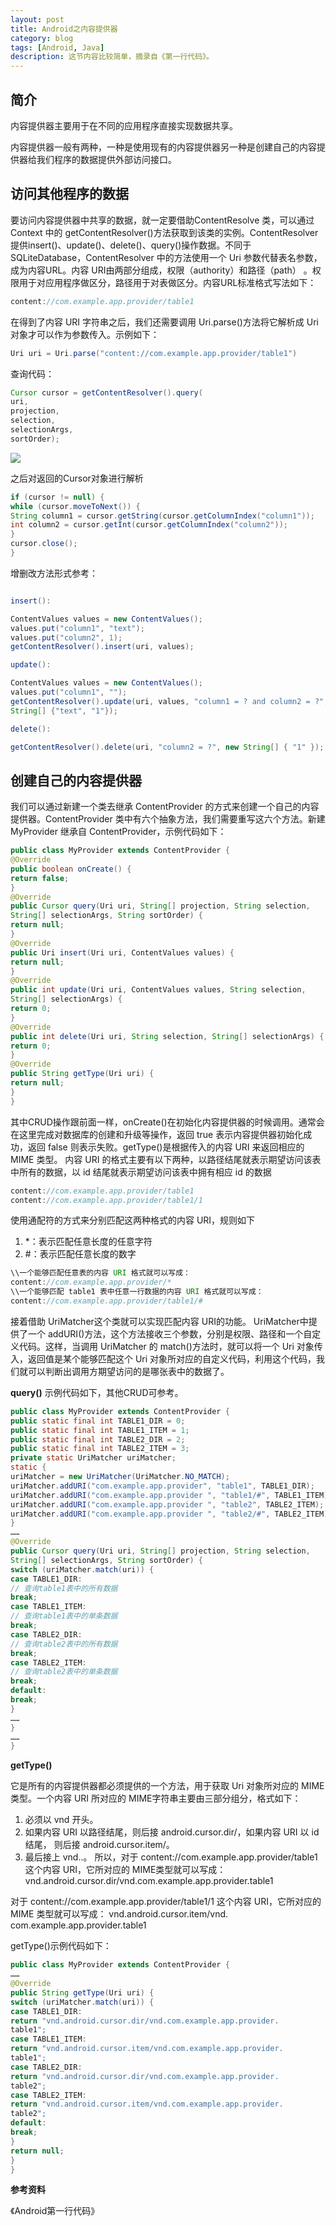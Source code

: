 ```yaml
---
layout: post
title: Android之内容提供器
category: blog
tags: [Android, Java]
description: 这节内容比较简单，摘录自《第一行代码》。
---
```



## 简介

内容提供器主要用于在不同的应用程序直接实现数据共享。

内容提供器一般有两种，一种是使用现有的内容提供器另一种是创建自己的内容提供器给我们程序的数据提供外部访问接口。

## 访问其他程序的数据

 要访问内容提供器中共享的数据，就一定要借助ContentResolve 类，可以通过 Context 中的 getContentResolver()方法获取到该类的实例。ContentResolver提供insert()、update()、delete()、query()操作数据。不同于 SQLiteDatabase，ContentResolver 中的方法使用一个 Uri 参数代替表名参数，成为内容URL。内容 URI由两部分组成，权限（authority）和路径（path） 。权限用于对应用程序做区分，路径用于对表做区分。内容URL标准格式写法如下：
 ```java
content://com.example.app.provider/table1
 ```
在得到了内容 URI 字符串之后，我们还需要调用 Uri.parse()方法将它解析成 Uri 对象才可以作为参数传入。示例如下：
```java
Uri uri = Uri.parse("content://com.example.app.provider/table1")
```

查询代码：

```java
Cursor cursor = getContentResolver().query(
uri,
projection,
selection,
selectionArgs,
sortOrder);
```
![](https://github.com/Yangtiancoder/Yangtiancoder.github.io/blob/master/assets/images/ContentProvider.png?raw=true)

之后对返回的Cursor对象进行解析

```java
if (cursor != null) {
while (cursor.moveToNext()) {
String column1 = cursor.getString(cursor.getColumnIndex("column1"));
int column2 = cursor.getInt(cursor.getColumnIndex("column2"));
}
cursor.close();
}
```

增删改方法形式参考：

```java

insert():

ContentValues values = new ContentValues();
values.put("column1", "text");
values.put("column2", 1);
getContentResolver().insert(uri, values);

update():

ContentValues values = new ContentValues();
values.put("column1", "");
getContentResolver().update(uri, values, "column1 = ? and column2 = ?", new
String[] {"text", "1"});

delete():

getContentResolver().delete(uri, "column2 = ?", new String[] { "1" });
```

## 创建自己的内容提供器

我们可以通过新建一个类去继承 ContentProvider 的方式来创建一个自己的内容提供器。ContentProvider 类中有六个抽象方法，我们需要重写这六个方法。新建 MyProvider 继承自 ContentProvider，示例代码如下：
```java
public class MyProvider extends ContentProvider {
@Override
public boolean onCreate() {
return false;
}
@Override
public Cursor query(Uri uri, String[] projection, String selection,
String[] selectionArgs, String sortOrder) {
return null;
}
@Override
public Uri insert(Uri uri, ContentValues values) {
return null;
}
@Override
public int update(Uri uri, ContentValues values, String selection,
String[] selectionArgs) {
return 0;
}
@Override
public int delete(Uri uri, String selection, String[] selectionArgs) {
return 0;
}
@Override
public String getType(Uri uri) {
return null;
}
}
```

其中CRUD操作跟前面一样，onCreate()在初始化内容提供器的时候调用。通常会在这里完成对数据库的创建和升级等操作，返回 true 表示内容提供器初始化成功，返回 false 则表示失败。getType()是根据传入的内容 URI 来返回相应的 MIME 类型。
内容 URI 的格式主要有以下两种，以路径结尾就表示期望访问该表中所有的数据，以 id 结尾就表示期望访问该表中拥有相应 id 的数据

```java
content://com.example.app.provider/table1
content://com.example.app.provider/table1/1
```

使用通配符的方式来分别匹配这两种格式的内容 URI，规则如下
1. *：表示匹配任意长度的任意字符
2. #：表示匹配任意长度的数字

```java
\\一个能够匹配任意表的内容 URI 格式就可以写成：
content://com.example.app.provider/*
\\一个能够匹配 table1 表中任意一行数据的内容 URI 格式就可以写成：
content://com.example.app.provider/table1/#
```

接着借助 UriMatcher这个类就可以实现匹配内容 URI的功能。 UriMatcher中提供了一个 addURI()方法，这个方法接收三个参数，分别是权限、路径和一个自定义代码。这样，当调用 UriMatcher 的 match()方法时，就可以将一个 Uri 对象传入，返回值是某个能够匹配这个 Uri 对象所对应的自定义代码，利用这个代码，我们就可以判断出调用方期望访问的是哪张表中的数据了。

**query()**
示例代码如下，其他CRUD可参考。
```java
public class MyProvider extends ContentProvider {
public static final int TABLE1_DIR = 0;
public static final int TABLE1_ITEM = 1;
public static final int TABLE2_DIR = 2;
public static final int TABLE2_ITEM = 3;
private static UriMatcher uriMatcher;
static {
uriMatcher = new UriMatcher(UriMatcher.NO_MATCH);
uriMatcher.addURI("com.example.app.provider", "table1", TABLE1_DIR);
uriMatcher.addURI("com.example.app.provider ", "table1/#", TABLE1_ITEM);
uriMatcher.addURI("com.example.app.provider ", "table2", TABLE2_ITEM);
uriMatcher.addURI("com.example.app.provider ", "table2/#", TABLE2_ITEM);
}
……
@Override
public Cursor query(Uri uri, String[] projection, String selection,
String[] selectionArgs, String sortOrder) {
switch (uriMatcher.match(uri)) {
case TABLE1_DIR:
// 查询table1表中的所有数据
break;
case TABLE1_ITEM:
// 查询table1表中的单条数据
break;
case TABLE2_DIR:
// 查询table2表中的所有数据
break;
case TABLE2_ITEM:
// 查询table2表中的单条数据
break;
default:
break;
}
……
}
……
}
```

**getType()**

它是所有的内容提供器都必须提供的一个方法，用于获取 Uri 对象所对应的 MIME 类型。一个内容 URI 所对应的 MIME字符串主要由三部分组分，格式如下：

 1. 必须以 vnd 开头。
 2. 如果内容 URI 以路径结尾，则后接 android.cursor.dir/，如果内容 URI 以 id 结尾，
    则后接 android.cursor.item/。
 3. 最后接上 vnd.<authority>.<path>。
所以，对于 content://com.example.app.provider/table1 这个内容 URI，它所对应的 MIME类型就可以写成：
vnd.android.cursor.dir/vnd.com.example.app.provider.table1

对于 content://com.example.app.provider/table1/1 这个内容 URI，它所对应的 MIME 类型就可以写成：
vnd.android.cursor.item/vnd. com.example.app.provider.table1

getType()示例代码如下：

```java
public class MyProvider extends ContentProvider {
……
@Override
public String getType(Uri uri) {
switch (uriMatcher.match(uri)) {
case TABLE1_DIR:
return "vnd.android.cursor.dir/vnd.com.example.app.provider.
table1";
case TABLE1_ITEM:
return "vnd.android.cursor.item/vnd.com.example.app.provider.
table1";
case TABLE2_DIR:
return "vnd.android.cursor.dir/vnd.com.example.app.provider.
table2";
case TABLE2_ITEM:
return "vnd.android.cursor.item/vnd.com.example.app.provider.
table2";
default:
break;
}
return null;
}
}
```

**参考资料**

《Android第一行代码》


